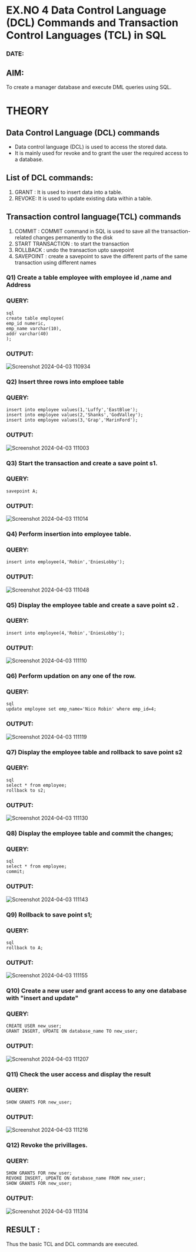 # EX.NO 4 Data Control Language (DCL) Commands and Transaction Control Languages (TCL) in SQL
### DATE:
## AIM:
To create a manager database and execute DML queries using SQL.

# THEORY
## Data Control Language (DCL) commands
* Data control language (DCL) is used to access the stored data.
* It is mainly used for revoke and to grant the user the required access to a database.
## List of DCL commands: 
1. GRANT : It is used to insert data into a table.
2. REVOKE: It is used to update existing data within a table.
## Transaction control language(TCL) commands
1. COMMIT : COMMIT command in SQL is used to save all the transaction-related changes permanently to the disk
2. START TRANSACTION : to start the transaction
3. ROLLBACK : undo the transaction upto savepoint 
4. SAVEPOINT : create a savepoint to save the different parts of the same transaction using different names

### Q1) Create a table employee with employee id ,name and Address

### QUERY:
```
sql
create table employee(
emp_id numeric,
emp_name varchar(10),
addr varchar(40)
);
```


### OUTPUT:

![Screenshot 2024-04-03 110934](https://github.com/divyadivya10/DBMS/assets/119560271/9be3acf9-3f58-48bf-8492-b27d65d90240)

### Q2) Insert three rows into emploee table 


### QUERY:
```
insert into employee values(1,'Luffy','EastBlue');
insert into employee values(2,'Shanks','GodValley');
insert into employee values(3,'Grap','MarinFord');
```


### OUTPUT:
![Screenshot 2024-04-03 111003](https://github.com/divyadivya10/DBMS/assets/119560271/26b903d3-b62f-4ea3-b3a4-ee9b4a746794)


### Q3) Start the transaction and create a save point s1.

### QUERY:
```
savepoint A;
```

### OUTPUT:

![Screenshot 2024-04-03 111014](https://github.com/divyadivya10/DBMS/assets/119560271/ce87e8b6-8052-4490-a515-c95938cc4a08)


### Q4) Perform insertion into employee table.

### QUERY:

```
insert into employee(4,'Robin','EniesLobby');
```

### OUTPUT:
![Screenshot 2024-04-03 111048](https://github.com/divyadivya10/DBMS/assets/119560271/9cacafb7-d1a3-45b8-9232-efa1ae8fbb33)



### Q5)	Display the employee table and create a save point s2 .


### QUERY:
```
insert into employee(4,'Robin','EniesLobby');
```



### OUTPUT:
![Screenshot 2024-04-03 111110](https://github.com/divyadivya10/DBMS/assets/119560271/44e06c0d-40a6-4555-a9bb-50c34238f611)


### Q6)	Perform updation on any one of the row.


### QUERY:
```
sql
update employee set emp_name='Nico Robin' where emp_id=4;
```

### OUTPUT:
![Screenshot 2024-04-03 111119](https://github.com/divyadivya10/DBMS/assets/119560271/5a3e272f-e63d-44aa-8258-87ae375f28e5)



### Q7) Display the employee table and rollback to  save point s2 


### QUERY:
```
sql
select * from employee;
rollback to s2;
```


### OUTPUT:
![Screenshot 2024-04-03 111130](https://github.com/divyadivya10/DBMS/assets/119560271/bc50238d-1533-44ed-b308-b69a5d8db936)


### Q8) Display the employee table and commit the changes; 


### QUERY:
```
sql
select * from employee;
commit;
```


### OUTPUT:
![Screenshot 2024-04-03 111143](https://github.com/divyadivya10/DBMS/assets/119560271/5286580e-881d-4274-9ec3-90131109dc20)



### Q9) Rollback to save point s1;


### QUERY:
```
sql
rollback to A;
```


### OUTPUT:
![Screenshot 2024-04-03 111155](https://github.com/divyadivya10/DBMS/assets/119560271/607591af-36b3-4a1a-9d6f-81102ed6b06a)



### Q10)	Create a new user and grant access to any one database with "insert and update"


### QUERY:
```
CREATE USER new_user;
GRANT INSERT, UPDATE ON database_name TO new_user;
```


### OUTPUT:
![Screenshot 2024-04-03 111207](https://github.com/divyadivya10/DBMS/assets/119560271/72c24e64-00e4-487e-8f82-017688f19195)



### Q11) Check the user access and display the result 


### QUERY:
```
SHOW GRANTS FOR new_user;
```


### OUTPUT:
![Screenshot 2024-04-03 111216](https://github.com/divyadivya10/DBMS/assets/119560271/fd0beef2-396a-412a-bd81-39977821db30)



### Q12) Revoke the privillages.

### QUERY:
```
SHOW GRANTS FOR new_user;
REVOKE INSERT, UPDATE ON database_name FROM new_user;
SHOW GRANTS FOR new_user;
```


### OUTPUT:
![Screenshot 2024-04-03 111314](https://github.com/divyadivya10/DBMS/assets/119560271/9c1a012f-e0d8-46eb-97a4-769fdb42d6e5)



## RESULT :
Thus the basic TCL and DCL commands are executed.
